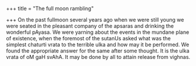 +++
title = "The full moon rambling"

+++
On the past fullmoon several years ago when we were still young we were
seated in the pleasant company of the apsaras and drinking the wonderful
pAyasa. We were yarning about the events in the mundane plane of
existence, when the foremost of the sutanUs asked what was the simplest
chaturti vrata to the terrible ulka and how may it be performed. We
found the appropriate answer for the same after some thought. It is the
ulka vrata of oM gaH svAhA. It may be done by all to attain release from
vighnas.
